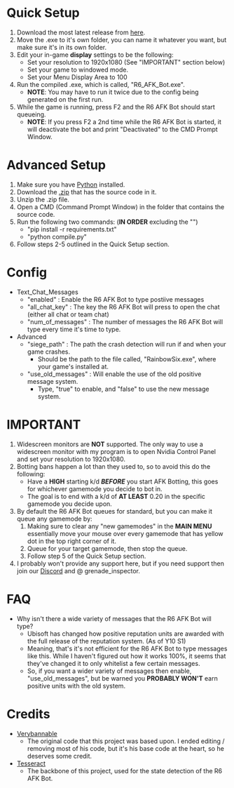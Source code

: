 # Quick Setup
1. Download the most latest release from [here](https://github.com/grenade-inspector0/R6-AFK-Bot/releases "Latest Releases Page").
2. Move the .exe to it's own folder, you can name it whatever you want, but make sure it's in its own folder.
3. Edit your in-game **display** settings to be the following:
   - Set your resolution to 1920x1080 (See "IMPORTANT" section below)
   - Set your game to windowed mode.
   - Set your Menu Display Area to 100
4. Run the compiled .exe, which is called, "R6_AFK_Bot.exe".
   - **NOTE**: You may have to run it twice due to the config being generated on the first run.
5. While the game is running, press F2 and the R6 AFK Bot should start queueing.
   - **NOTE**: If you press F2 a 2nd time while the R6 AFK Bot is started, it will deactivate the bot and print "Deactivated" to the CMD Prompt Window.

# Advanced Setup
1. Make sure you have [Python](https://www.python.org/) installed.
2. Download the [.zip](https://github.com/grenade-inspector0/R6-AFK-Bot/archive/refs/heads/main.zip) that has the source code in it.
3. Unzip the .zip file.
4. Open a CMD (Command Prompt Window) in the folder that contains the source code.
5. Run the following two commands: (**IN ORDER** excluding the "")
   - "pip install -r requirements.txt"
   - "python compile.py"
6. Follow steps 2-5 outlined in the Quick Setup section.

# Config
- Text_Chat_Messages
    - "enabled" : Enable the R6 AFK Bot to type postiive messages
    - "all_chat_key" : The key the R6 AFK Bot will press to open the chat (either all chat or team chat)
    - "num_of_messages" : The number of messages the R6 AFK Bot will type every time it's time to type.
- Advanced
    - "siege_path" : The path the crash detection will run if and when your game crashes.
       - Should be the path to the file called, "RainbowSix.exe", where your game's installed at.
    - "use_old_messages" : Will enable the use of the old positive message system.
        - Type, "true" to enable, and "false" to use the new message system. 

# IMPORTANT
1. Widescreen monitors are **NOT** supported. The only way to use a widescreen monitor with my program is to open Nvidia Control Panel and set your resolution to 1920x1080. 
2. Botting bans happen a lot than they used to, so to avoid this do the following:
    - Have a **HIGH** starting k/d ***BEFORE*** you start AFK Botting, this goes for whichever gamemode you decide to bot in. 
    - The goal is to end with a k/d of **AT LEAST** 0.20 in the specific gamemode you decide upon.
3. By default the R6 AFK Bot queues for standard, but you can make it queue any gamemode by:
    1. Making sure to clear any "new gamemodes" in the **MAIN MENU** essentially move your mouse over every gamemode that has yellow dot in the top right corner of it.
    2. Queue for your target gamemode, then stop the queue.
    3. Follow step 5 of the Quick Setup section.
4. I probably won't provide any support here, but if you need support then join our [Discord](https://discord.gg/banworld "Banworld") and @ grenade_inspector.

# FAQ
- Why isn't there a wide variety of messages that the R6 AFK Bot will type?
     - Ubisoft has changed how positive reputation units are awarded with the full release of the reputation system. (As of Y10 S1)
     - Meaning, that's it's not efficient for the R6 AFK Bot to type messages like this. While I haven't figured out how it works 100%, it seems that they've changed it to only whitelist a few certain messages.
     - So, if you want a wider variety of messages then enable, "use_old_messages", but be warned you **PROBABLY WON'T** earn positive units with the old system.

# Credits
- [Verybannable](https://github.com/VeryBannable)
    - The original code that this project was based upon. I ended editing / removing most of his code, but it's his base code at the heart, so he deserves some credit. 
- [Tesseract](https://github.com/UB-Mannheim/tesseract/wiki)
    - The backbone of this project, used for the state detection of the R6 AFK Bot.